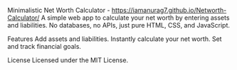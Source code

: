 Minimalistic Net Worth Calculator - https://iamanurag7.github.io/Networth-Calculator/
A simple web app to calculate your net worth by entering assets and liabilities. No databases, no APIs, just pure HTML, CSS, and JavaScript.

Features
Add assets and liabilities.
Instantly calculate your net worth.
Set and track financial goals.

License
Licensed under the MIT License.
